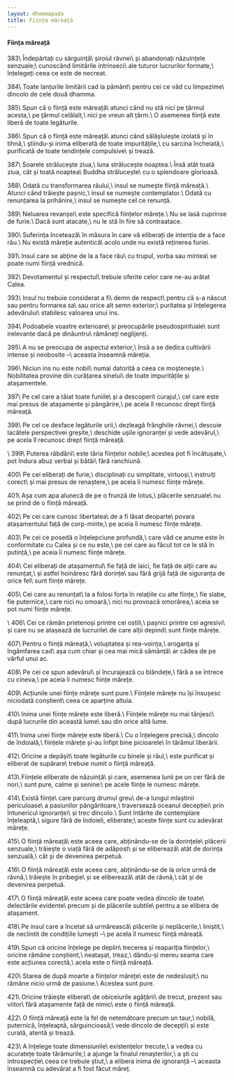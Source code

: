 ```yaml
---
layout: dhammapada
title: Ființa măreață
---
```

#### Ființa măreață

383\\
Îndepărtați cu sârguință\\
șiroiul râvnei\\
și abandonați năzuințele senzuale;\\
cunoscând limitările intrinseci\\
ale tuturor lucrurilor formate,\\
înțelegeți ceea ce este de necreat.

384\\
Toate lanțurile limitării cad la pământ\\
pentru cei ce văd cu limpezime\\
dincolo de cele două dhamma.

385\\
Spun că o ființă este măreață\\
atunci când nu stă nici pe țărmul acesta,\\
pe țărmul celălalt,\\
nici pe vreun alt țărm.\\
O asemenea ființă este liberă de toate legăturile.

386\\
Spun că o ființă este măreață\\
atunci când sălășluiește izolată și în tihnă,\\
știindu-și inima eliberată de toate impuritățile,\\
cu sarcina încheiată,\\
purificată de toate tendințele compulsive\\
și trează.

387\\
Soarele strălucește ziua,\\
luna strălucește noaptea.\\
Însă atât toată ziua, cât și toată noaptea\\
Buddha strălucește\\
cu o splendoare glorioasă.

388\\
Odată cu transformarea răului,\\
insul se numește ființă măreață.\\
Atunci când trăiește pașnic,\\
insul se numește contemplator.\\
Odată cu renunțarea la prihănire,\\
insul se numește cel ce renunță.

389\\
Neluarea revanșei\\
este specifică ființelor mărețe.\\
Nu se lasă cuprinse de furie.\\
Dacă sunt atacate,\\
nu le stă în fire să contraatace.

390\\
Suferința încetează\\
în măsura în care vă eliberați de intenția de a face rău.\\
Nu există măreție autentică\\
acolo unde nu există reținerea furiei.

391\\
Insul care se abține de la a face rău\\
cu trupul, vorba sau mintea\\
se poate numi ființă vrednică.

392\\
Devotamentul și respectul\\
trebuie oferite celor care ne-au arătat Calea.

393\\
Insul nu trebuie considerat a fi\\
demn de respect\\
pentru că s-a născut sau pentru formarea sa\\
sau orice alt semn exterior;\\
puritatea și înțelegerea adevărului\\
stabilesc valoarea unui ins.

394\\
Podoabele voastre exterioare\\
și preocupările pseudospirituale\\
sunt irelevante dacă pe dinăuntru\\
rămâneți neglijenți.

395\\
A nu se preocupa de aspectul exterior,\\
însă a se dedica cultivării intense și neobosite –\\
aceasta înseamnă măreția.

396\\
Niciun ins nu este nobil\\
numai datorită a ceea ce moștenește.\\
Nobilitatea provine din curățarea sinelui\\
de toate impuritățile și atașamentele.

397\\
Pe cel care a tăiat toate funiile\\
și a descoperit curajul,\\
cel care este mai presus de atașamente și pângărire,\\
pe acela îl recunosc drept ființă măreață.

398\\
Pe cel ce desface legăturile urii,\\
dezleagă frânghiile râvnei,\\
descuie lacătele perspectivei greșite,\\
deschide ușile ignoranței și vede adevărul,\\
pe acela îl recunosc drept ființă măreață.

\\
399\\
Puterea răbdării\\
este tăria ființelor nobile;\\
acestea pot fi încătușate,\\
pot îndura abuz verbal și bătăi\\
fără ranchiună.

400\\
Pe cei eliberați de furie,\\
disciplinați cu simplitate, virtuoși,\\
instruiți corect\\
și mai presus de renaștere,\\
pe aceia îi numesc ființe mărețe.

401\\
Așa cum apa alunecă de pe o frunză de lotus,\\
plăcerile senzuale\\
nu se prind de o ființă măreață.

402\\
Pe cei care cunosc libertatea\\
de a fi lăsat deoparte\\
povara atașamentului față de corp-minte,\\
pe aceia îi numesc ființe mărețe.

403\\
Pe cei ce posedă o înțelepciune profundă,\\
care văd ce anume este în conformitate cu Calea și ce nu este,\\
pe cei care au făcut tot ce le stă în putință,\\
pe aceia îi numesc ființe mărețe.

404\\
Cei eliberați de atașamentul\\
fie față de laici, fie față de alții care au renunțat,\\
și astfel hoinăresc fără dorințe\\
sau fără grijă față de siguranța de orice fel\\
sunt ființe mărețe.

405\\
Cei care au renunțat\\
la a folosi forța în relațiile cu alte ființe,\\
fie slabe, fie puternice,\\
care nici nu omoară,\\
nici nu provoacă omorârea,\\
aceia se pot numi ființe mărețe.

\\
406\\
Cei ce rămân prietenoși printre cei ostili,\\
pașnici printre cei agresivi\\
și care nu se atașează de lucrurile\\
de care alții depind\\
sunt ființe mărețe.

407\\
Pentru o ființă măreață,\\
voluptatea și rea-voința,\\
aroganța și îngâmfarea cad\\
așa cum chiar și cea mai mică sămânță\\
ar cădea de pe vârful unui ac.

408\\
Pe cei ce spun adevărul\\
și încurajează cu blândețe,\\
fără a se întrece cu cineva,\\
pe aceia îi numesc ființe mărețe.

409\\
Acțiunile unei ființe mărețe sunt pure.\\
Ființele mărețe nu își însușesc niciodată conștient\\
ceea ce aparține altuia.

410\\
Inima unei ființe mărețe este liberă.\\
Ființele mărețe nu mai tânjesc\\
după lucrurile din această lume\\
sau din orice altă lume.

411\\
Inima unei ființe mărețe este liberă.\\
Cu o înțelegere precisă,\\
dincolo de îndoială,\\
ființele mărețe și-au înfipt bine picioarele\\
în tărâmul liberării.

412\\
Oricine a depășit\\
toate legăturile cu binele și răul,\\
este purificat și eliberat de supărare\\
trebuie numit o ființă măreață.

413\\
Ființele eliberate de năzuință\\
și care, asemenea lunii pe un cer fără de nori,\\
sunt pure, calme și senine:\\
pe acele ființe le numesc mărețe.

414\\
Există ființe\\
care parcurg drumul greu\\
de-a lungul mlaștinii periculoase\\
a pasiunilor pângăritoare,\\
traversează oceanul decepției\\
prin întunericul ignoranței\\
și trec dincolo.\\
Sunt întărite de contemplare înțeleaptă,\\
sigure fără de îndoieli, eliberate;\\
aceste ființe sunt cu adevărat mărețe.

415\\
O ființă măreață\\
este aceea care, abținându-se de la dorințele\\
plăcerii senzuale,\\
trăiește o viață fără de adăpost\\
și se eliberează\\
atât de dorința senzuală,\\
cât și de devenirea perpetuă.

416\\
O ființă măreață\\
este aceea care, abținându-se de la orice urmă de râvnă,\\
trăiește în pribegie\\
și se eliberează\\
atât de râvnă,\\
cât și de devenirea perpetuă.

417\\
O ființă măreață\\
este aceea care poate vedea dincolo de toate\\
delectările evidente\\
precum și de plăcerile subtile\\
pentru a se elibera de atașament.

418\\
Pe insul care a încetat să urmărească\\
plăcerile și neplăcerile,\\
liniștit,\\
de neclintit de condițiile lumești –\\
pe acela îl numesc ființă măreață.

419\\
Spun că oricine înțelege pe deplin\\
trecerea și reapariția ființelor,\\
oricine rămâne conștient,\\
neatașat, treaz,\\
dându-și mereu seama care este acțiunea corectă,\\
acela este o ființă măreață.

420\\
Starea de după moarte a ființelor mărețe\\
este de nedeslușit;\\
nu rămâne nicio urmă de pasiune.\\
Acestea sunt pure.

421\\
Oricine trăiește eliberat\\
de obiceiurile agățării\\
de trecut, prezent sau viitor\\
fără atașamente față de nimic\\
este o ființă măreață.

422\\
O ființă măreață este la fel de netemătoare precum un taur,\\
nobilă, puternică, înțeleaptă, sârguincioasă;\\
vede dincolo de decepții\\
și este curată, atentă și trează.

423\\
A înțelege toate dimensiunile\\
existențelor trecute,\\
a vedea cu acuratețe toate tărâmurile,\\
a ajunge la finalul renașterilor,\\
a ști cu introspecție\\
ceea ce trebuie știut,\\
a elibera inima de ignoranță –\\
aceasta înseamnă cu adevărat a fi fost făcut măreț.
